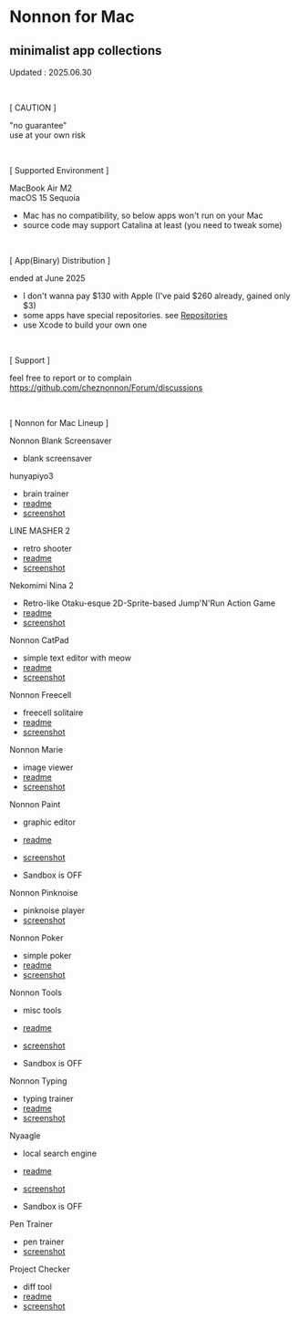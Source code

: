 # Nonnon for Mac
## minimalist app collections

Updated : 2025.06.30

<br>

[ CAUTION ]

"no guarantee"<br>
use at your own risk

<br>

[ Supported Environment ]

MacBook Air M2<br>
macOS 15 Sequoia

+ Mac has no compatibility, so below apps won't run on your Mac
+ source code may support Catalina at least (you need to tweak some)
  
<br>

[ App(Binary) Distribution ]

ended at June 2025<br>

+ I don't wanna pay $130 with Apple (I've paid $260 already, gained only $3)
+ some apps have special repositories. see [Repositories](https://github.com/cheznonnon?tab=repositories)<br>
+ use Xcode to build your own one

<br>

[ Support ]

feel free to report or to complain<br>
https://github.com/cheznonnon/Forum/discussions

<br>

[ Nonnon for Mac Lineup ]

Nonnon Blank Screensaver

+ blank screensaver

hunyapiyo3

+ brain trainer
+ [readme](https://cheznonnon.github.io/Nonnon_for_Mac/readme/hunyapiyo3.html)
+ [screenshot](https://cheznonnon.github.io/Nonnon_for_Mac/Screenshot/hunyapiyo3.png)

LINE MASHER 2

+ retro shooter
+ [readme](https://cheznonnon.github.io/Nonnon_for_Mac/readme/lm2.html)
+ [screenshot](https://cheznonnon.github.io/Nonnon_for_Mac/Screenshot/LINE%20MASHER%202.png)

Nekomimi Nina 2

+ Retro-like Otaku-esque 2D-Sprite-based Jump'N'Run Action Game
+ [readme](https://cheznonnon.github.io/Nonnon_for_Mac/readme/nn2.html)
+ [screenshot](https://cheznonnon.github.io/Nonnon_for_Mac/Screenshot/Nekomimi%20Nina%202.png)

Nonnon CatPad

+ simple text editor with meow
+ [readme](https://cheznonnon.github.io/Nonnon_for_Mac/readme/catpad.html)
+ [screenshot](https://cheznonnon.github.io/Nonnon_for_Mac/Screenshot/Nonnon%20CatPad.png)

Nonnon Freecell

+ freecell solitaire
+ [readme](https://cheznonnon.github.io/Nonnon_for_Mac/readme/freecell.html)
+ [screenshot](https://cheznonnon.github.io/Nonnon_for_Mac/Screenshot/Nonnon%20Freecell.png)

Nonnon Marie

+ image viewer
+ [readme](https://cheznonnon.github.io/Nonnon_for_Mac/readme/marie.html)
+ [screenshot](https://cheznonnon.github.io/Nonnon_for_Mac/Screenshot/Nonnon%20Marie.png)

Nonnon Paint

+ graphic editor
+ [readme](https://cheznonnon.github.io/Nonnon_for_Mac/readme/nonnon_paint.html)
+ [screenshot](https://cheznonnon.github.io/Nonnon_for_Mac/Screenshot/Nonnon%20Paint.png)

+ Sandbox is OFF

Nonnon Pinknoise

+ pinknoise player
+ [screenshot](https://cheznonnon.github.io/Nonnon_for_Mac/Screenshot/Nonnon%20Pinknoise.png)

Nonnon Poker

+ simple poker
+ [readme](https://cheznonnon.github.io/Nonnon_for_Mac/readme/nonnon_poker.html)
+ [screenshot](https://cheznonnon.github.io/Nonnon_for_Mac/Screenshot/Nonnon%20Poker.png)

Nonnon Tools

+ misc tools
+ [readme](https://cheznonnon.github.io/Nonnon_for_Mac/readme/nonnon_tools.html)
+ [screenshot](https://cheznonnon.github.io/Nonnon_for_Mac/Screenshot/Nonnon%20Tools.png)

+ Sandbox is OFF

Nonnon Typing

+ typing trainer
+ [readme](https://cheznonnon.github.io/Nonnon_for_Mac/readme/Nonnon%20Typing.html)
+ [screenshot](https://cheznonnon.github.io/Nonnon_for_Mac/Screenshot/Nonnon%20Typing.png)

Nyaagle

+ local search engine
+ [readme](https://cheznonnon.github.io/Nonnon_for_Mac/readme/nyaagle.html)
+ [screenshot](https://cheznonnon.github.io/Nonnon_for_Mac/Screenshot/Nyaagle.png)

+ Sandbox is OFF

Pen Trainer

+ pen trainer
+ [screenshot](https://cheznonnon.github.io/Nonnon_for_Mac/Screenshot/Pen%20Trainer.png)

Project Checker

+ diff tool
+ [readme](https://cheznonnon.github.io/Nonnon_for_Mac/readme/project%20checker.html)
+ [screenshot](https://cheznonnon.github.io/Nonnon_for_Mac/Screenshot/Project%20Checker.png)

